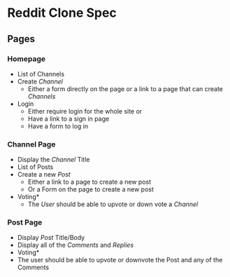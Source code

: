 # Reddit Clone Spec

## Pages
### Homepage
- List of Channels
- Create *Channel*
  - Either a form directly on the page or a link to a page that can create *Channels*
- Login
  - Either require login for the whole site or
  - Have a link to a sign in page
  - Have a form to log in 
  
### Channel Page
- Display the *Channel* Title
- List of Posts
- Create a new *Post*
  - Either a link to a page to create a new post
  - Or a Form on the page to create a new post
- Voting*
  - The *User* should be able to upvote or down vote a *Channel*
  
### Post Page
 - Display *Post* Title/Body
 - Display all of the *Comments* and *Replies*
 - Voting*
  - The user should be able to upvote or downvote the Post and any of the Comments 

